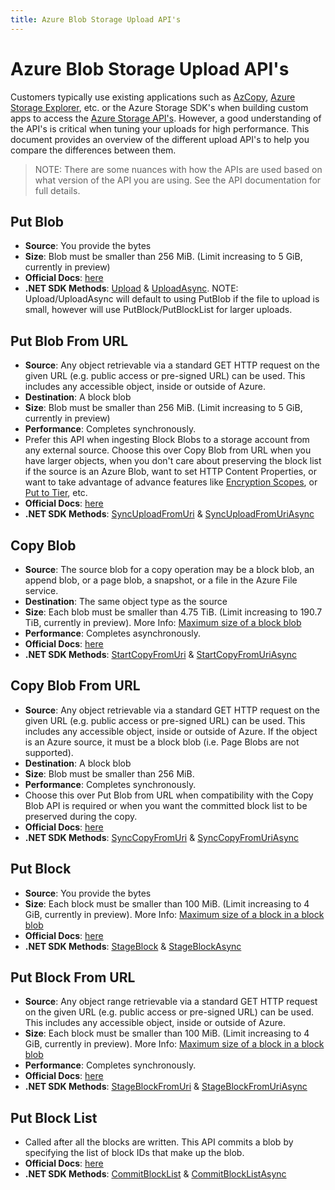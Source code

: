 ```yaml
---
title: Azure Blob Storage Upload API's
---
```


# Azure Blob Storage Upload API's

Customers typically use existing applications such as [AzCopy](http://aka.ms/azcopy), [Azure Storage Explorer](https://azure.microsoft.com/features/storage-explorer/), etc. or the Azure Storage SDK's when building custom apps to access the [Azure Storage API's](https://docs.microsoft.com/azure/storage/blobs/storage-blobs-introduction#about-blob-storage). However, a good understanding of the API's is critical when tuning your uploads for high performance. This document provides an overview of the different upload API's to help you compare the differences between them.

> NOTE: There are some nuances with how the APIs are used based on what version of the API you are using. See the API documentation for full details.

## Put Blob

- **Source**: You provide the bytes
- **Size**: Blob must be smaller than 256 MiB. (Limit increasing to 5 GiB, currently in preview)
- **Official Docs**: [here](https://docs.microsoft.com/rest/api/storageservices/put-blob)
- **.NET SDK Methods**: [Upload](https://docs.microsoft.com/dotnet/api/azure.storage.blobs.specialized.blockblobclient.upload?view=azure-dotnet) & [UploadAsync](https://docs.microsoft.com/dotnet/api/azure.storage.blobs.specialized.blockblobclient.uploadasync?view=azure-dotnet). NOTE: Upload/UploadAsync will default to using PutBlob if the file to upload is small, however will use PutBlock/PutBlockList for larger uploads.

## Put Blob From URL

- **Source**: Any object retrievable via a standard GET HTTP request on the given URL (e.g. public access or pre-signed URL) can be used. This includes any accessible object, inside or outside of Azure.
- **Destination**: A block blob
- **Size**: Blob must be smaller than 256 MiB. (Limit increasing to 5 GiB, currently in preview)
- **Performance**: Completes synchronously.
- Prefer this API when ingesting Block Blobs to a storage account from any external source. Choose this over Copy Blob from URL when you have larger objects, when you don't care about preserving the block list if the source is an Azure Blob, want to set HTTP Content Properties, or want to take advantage of advance features like [Encryption Scopes](https://docs.microsoft.com/azure/storage/blobs/encryption-scope-overview), or [Put to Tier](https://docs.microsoft.com/azure/storage/blobs/storage-blob-storage-tiers#blob-level-tiering), etc.
- **Official Docs**: [here](https://docs.microsoft.com/rest/api/storageservices/put-blob-from-url)
- **.NET SDK Methods**: [SyncUploadFromUri](https://docs.microsoft.com/dotnet/api/azure.storage.blobs.specialized.blockblobclient.syncuploadfromuri?view=azure-dotnet) & [SyncUploadFromUriAsync](https://docs.microsoft.com/dotnet/api/azure.storage.blobs.specialized.blockblobclient.syncuploadfromuriasync?view=azure-dotnet)

## Copy Blob

- **Source**: The source blob for a copy operation may be a block blob, an append blob, or a page blob, a snapshot, or a file in the Azure File service.
- **Destination**: The same object type as the source
- **Size**: Each blob must be smaller than 4.75 TiB. (Limit increasing to 190.7 TiB, currently in preview). More Info: [Maximum size of a block blob](https://docs.microsoft.com/azure/azure-resource-manager/management/azure-subscription-service-limits#azure-blob-storage-limits)
- **Performance**: Completes asynchronously.
- **Official Docs**: [here](https://docs.microsoft.com/rest/api/storageservices/copy-blob)
- **.NET SDK Methods**: [StartCopyFromUri](https://docs.microsoft.com/dotnet/api/azure.storage.blobs.specialized.blobbaseclient.startcopyfromuri?view=azure-dotnet) & [StartCopyFromUriAsync](https://docs.microsoft.com/dotnet/api/azure.storage.blobs.specialized.blobbaseclient.startcopyfromuriasync?view=azure-dotnet)

## Copy Blob From URL

- **Source**: Any object retrievable via a standard GET HTTP request on the given URL (e.g. public access or pre-signed URL) can be used. This includes any accessible object, inside or outside of Azure.  If the object is an Azure source, it must be a block blob (i.e. Page Blobs are not supported).
- **Destination**: A block blob
- **Size**: Blob must be smaller than 256 MiB.
- **Performance**: Completes synchronously.
- Choose this over Put Blob from URL when compatibility with the Copy Blob API is required or when you want the committed block list to be preserved during the copy.
- **Official Docs**: [here](https://docs.microsoft.com/rest/api/storageservices/copy-blob-from-url)
- **.NET SDK Methods**: [SyncCopyFromUri](https://docs.microsoft.com/dotnet/api/azure.storage.blobs.specialized.blobbaseclient.synccopyfromuri?view=azure-dotnet) & [SyncCopyFromUriAsync](https://docs.microsoft.com/en-us/dotnet/api/azure.storage.blobs.specialized.blobbaseclient.synccopyfromuriasync?view=azure-dotnet)

## Put Block

- **Source**: You provide the bytes
- **Size**: Each block must be smaller than 100 MiB. (Limit increasing to 4 GiB, currently in preview). More Info: [Maximum size of a block in a block blob](https://docs.microsoft.com/azure/azure-resource-manager/management/azure-subscription-service-limits#azure-blob-storage-limits)
- **Official Docs**: [here](https://docs.microsoft.com/rest/api/storageservices/put-block)
- **.NET SDK Methods**: [StageBlock](https://docs.microsoft.com/dotnet/api/azure.storage.blobs.specialized.blockblobclient.stageblock?view=azure-dotnet) & [StageBlockAsync](https://docs.microsoft.com/dotnet/api/azure.storage.blobs.specialized.blockblobclient.stageblockasync?view=azure-dotnet)

## Put Block From URL

- **Source**: Any object range retrievable via a standard GET HTTP request on the given URL (e.g. public access or pre-signed URL) can be used. This includes any accessible object, inside or outside of Azure.
- **Size**: Each block must be smaller than 100 MiB. (Limit increasing to 4 GiB, currently in preview). More Info: [Maximum size of a block in a block blob](https://docs.microsoft.com/azure/azure-resource-manager/management/azure-subscription-service-limits#azure-blob-storage-limits)
- **Performance**: Completes synchronously.
- **Official Docs**: [here](https://docs.microsoft.com/rest/api/storageservices/put-block-from-url)
- **.NET SDK Methods**: [StageBlockFromUri](https://docs.microsoft.com/dotnet/api/azure.storage.blobs.specialized.blockblobclient.stageblockfromuri?view=azure-dotnet) & [StageBlockFromUriAsync](https://docs.microsoft.com/dotnet/api/azure.storage.blobs.specialized.blockblobclient.stageblockfromuriasync?view=azure-dotnet)

## Put Block List

- Called after all the blocks are written. This API commits a blob by specifying the list of block IDs that make up the blob.
- **Official Docs**: [here](https://docs.microsoft.com/rest/api/storageservices/put-block-list)
- **.NET SDK Methods**: [CommitBlockList](https://docs.microsoft.com/dotnet/api/azure.storage.blobs.specialized.blockblobclient.commitblocklist?view=azure-dotnet) & [CommitBlockListAsync](https://docs.microsoft.com/dotnet/api/azure.storage.blobs.specialized.blockblobclient.commitblocklistasync?view=azure-dotnet)
